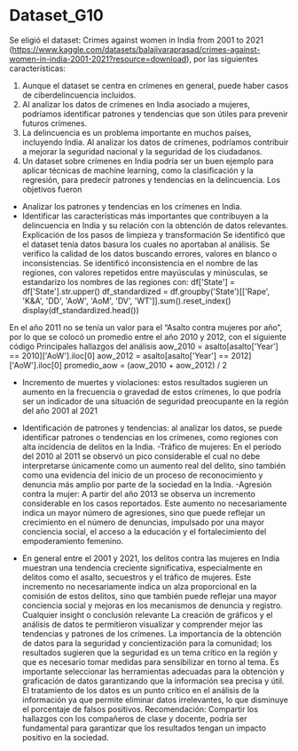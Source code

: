 # Dataset_G10
Se eligió el dataset: Crimes against women in India from 2001 to 2021 (https://www.kaggle.com/datasets/balajivaraprasad/crimes-against-women-in-india-2001-2021?resource=download), por las siguientes características:
1. Aunque el dataset se centra en crímenes en general, puede haber casos de ciberdelincuencia incluidos.
2. Al analizar los datos de crímenes en India asociado a mujeres, podríamos identificar patrones y tendencias que son útiles para prevenir futuros crímenes.
3. La delincuencia es un problema importante en muchos países, incluyendo India. Al analizar los datos de crímenes, podríamos contribuir a mejorar la seguridad nacional y la seguridad de los ciudadanos.
4. Un dataset sobre crímenes en India podría ser un buen ejemplo para aplicar técnicas de machine learning, como la clasificación y la regresión, para predecir patrones y tendencias en la delincuencia.
Los objetivos fueron 
- Analizar los patrones y tendencias en los crímenes en India.
- Identificar las características más importantes que contribuyen a la delincuencia en India y su relación con la obtención de datos relevantes.
Explicación de los pasos de limpieza y transformación
Se identificó que el dataset tenía datos basura los cuales no aportaban al análisis.
Se verifico la calidad de los datos buscando errores, valores en blanco o inconsistencias.
Se identificó inconsistencia en el nombre de las regiones, con valores repetidos entre mayúsculas y minúsculas, se estandarizo los nombres de las regiones con:
df['State'] = df['State'].str.upper()
df_standardized = df.groupby('State')[['Rape', 'K&A', 'DD', 'AoW', 'AoM', 'DV', 'WT']].sum().reset_index()
display(df_standardized.head())
 
En el año 2011 no se tenía un valor para el “Asalto contra mujeres por año”, por lo que se colocó un promedio entre el año 2010 y 2012, con el siguiente código
Principales hallazgos del análisis
aow_2010 = asalto[asalto['Year'] == 2010]['AoW'].iloc[0]
aow_2012 = asalto[asalto['Year'] == 2012]['AoW'].iloc[0]
promedio_aow = (aow_2010 + aow_2012) / 2
 
- Incremento de muertes y violaciones: estos resultados sugieren un aumento en la frecuencia o gravedad de estos crímenes, lo que podría ser un indicador de una situación de seguridad preocupante en la región del año 2001 al 2021

- Identificación de patrones y tendencias: al analizar los datos, se puede identificar patrones o tendencias en los crímenes, como regiones con alta incidencia de delitos en la India.
-Tráfico de mujeres: En el período del 2010 al 2011 se observó un pico considerable el cual no debe interpretarse únicamente como un aumento real del delito, sino también como una evidencia del inicio de un proceso de reconocimiento y denuncia más amplio por parte de la sociedad en la India.
-Agresión contra la mujer: A partir del año 2013 se observa un incremento considerable en los casos reportados. Este aumento no necesariamente indica un mayor número de agresiones, sino que puede reflejar un crecimiento en el número de denuncias, impulsado por una mayor conciencia social, el acceso a la educación y el fortalecimiento del empoderamiento femenino.
- En general entre el 2001 y 2021, los delitos contra las mujeres en India muestran una tendencia creciente significativa, especialmente en delitos como el asalto, secuestros y el tráfico de mujeres. Este incremento no necesariamente indica un alza proporcional en la comisión de estos delitos, sino que también puede reflejar una mayor conciencia social y mejoras en los mecanismos de denuncia y registro.
Cualquier insight o conclusión relevante
La creación de gráficos y el análisis de datos te permitieron visualizar y comprender mejor las tendencias y patrones de los crímenes.
La importancia de la obtención de datos para la seguridad y concientización para la comunidad; los resultados sugieren que la seguridad es un tema crítico en la región y que es necesario tomar medidas para sensibilizar en torno al tema.
Es importante seleccionar las herramientas adecuadas para la obtención y graficación de datos garantizando que la información sea precisa y útil.
El tratamiento de los datos es un punto crítico en el análisis de la información ya que permite eliminar datos irrelevantes, lo que disminuye el porcentaje de falsos positivos.
Recomendación:
Compartir los hallazgos con los compañeros de clase y docente, podría ser fundamental para garantizar que los resultados tengan un impacto positivo en la sociedad.